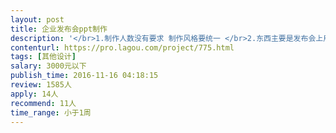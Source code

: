 ```yaml
---                
layout: post       
title: 企业发布会ppt制作           
description: '</br>1.制作人数没有要求 制作风格要统一 </br>2.东西主要是发布会上用的</br></br>主要内容是：美化ppt，优化部分文案</br>科技范，简洁范</br>'     
contenturl: https://pro.lagou.com/project/775.html      
tags: [其他设计]            
salary: 3000元以下          
publish_time: 2016-11-16 04:18:15         
review: 1585人                   
apply: 14人                   
recommend: 11人                   
time_range: 小于1周              
---                 
```

